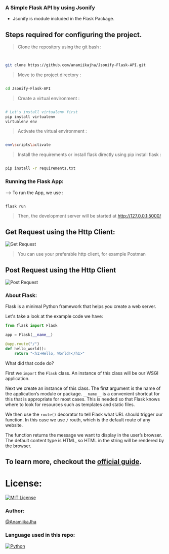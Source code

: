 ### A Simple Flask API by using Jsonify
- Jsonify is module included in the Flask Package.
## Steps required for configuring the project.
> Clone the repository using the git bash :
```bash


git clone https://github.com/anamiikajha/Jsonify-Flask-API.git


```
> Move to the project directory :
```bash

cd Jsonify-Flask-API

```

> Create a virtual environment :
```bash

# Let's install virtualenv first
pip install virtualenv
virtualenv env

```

> Activate the virtual environment :
```bash

env\scripts\activate

```

> Install the requirements or install flask directly using pip install flask :
```bash

pip install -r requirements.txt

```



### Running the Flask App:

--> To run the App, we use :
```bash

flask run

```

> Then, the development server will be started at http://127.0.0.1:5000/
## Get Request using the Http Client:
![Get Request](https://cdn.jsdelivr.net/gh/anamiikajha/Jsonify-Flask-API/img/GetR_ApiClient.jpg)
> You can use your preferable http client, for example Postman
## Post Request using the Http Client
![Post Request](https://cdn.jsdelivr.net/gh/anamiikajha/Jsonify-Flask-API/img/PostR_ApiClient.jpg)
### About Flask:
Flask is a minimal Python framework that helps you create a web server. 

Let's take a look at the example code we have:

```python
from flask import Flask

app = Flask(__name__)

@app.route("/")
def hello_world():
    return "<h1>Hello, World!</h1>"
```
	
What did that code do?

First we `import` the `Flask` class. An instance of this class will be our WSGI application.

Next we create an instance of this class. The first argument is the name of the application’s module or package. `__name__` is a convenient shortcut for this that is appropriate for most cases. This is needed so that Flask knows where to look for resources such as templates and static files.

We then use the `route()` decorator to tell Flask what URL should trigger our function. In this case we use `/` routh, which is the default route of any website.

The function returns the message we want to display in the user’s browser. The default content type is HTML, so HTML in the string will be rendered by the browser.

To learn more, checkout the [official guide](https://flask.palletsprojects.com/en/2.0.x/quickstart/).
---
# License:                                                
[![MIT License](https://img.shields.io/badge/license-MIT-blue)](https://github.com/anamiikajha/Json-Flask-API/blob/master/LICENSE)                                                                                                                
### Author:
[@AnamiikaJha](https://github.com/anamiikajha)                                                                      
### Language used in this repo:
[![Python](https://img.shields.io/badge/Python-14354C?style=for-the-badge&logo=python&logoColor=white)](https://python.org)
